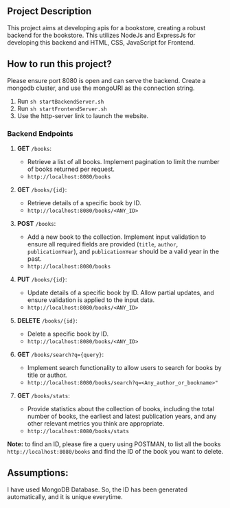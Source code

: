 <h2>Project Description</h2>
This project aims at developing apis for a bookstore, creating a robust backend for the bookstore. This utilizes NodeJs and ExpressJs for developing this backend and HTML, CSS, JavaScript for Frontend.</h2>

<h2>How to run this project?</h2>
Please ensure port 8080 is open and can serve the backend. 
Create a mongodb cluster, and use the mongoURI as the connection string. 

1. Run ```sh startBackendServer.sh``` 
2. Run ```sh startFrontendServer.sh```
3. Use the http-server link to launch the website.

<h3>Backend Endpoints</h3>

1. **GET** ```/books```:
   - Retrieve a list of all books. Implement pagination to limit the number of books returned per request.
   - ```http://localhost:8080/books```
     
3. **GET** ```/books/{id}```:
   - Retrieve details of a specific book by ID.
   - ```http://localhost:8080/books/<ANY_ID>```
     
5. **POST** ```/books```:
   - Add a new book to the collection. Implement input validation to ensure all required fields are provided (`title`, `author`, `publicationYear`), and `publicationYear` should be a valid year in the past.
   - ```http://localhost:8080/books```
     
7. **PUT** ```/books/{id}```:
   - Update details of a specific book by ID. Allow partial updates, and ensure validation is applied to the input data.
   - ```http://localhost:8080/books/<ANY_ID>```
     
9. **DELETE** ```/books/{id}```:
   - Delete a specific book by ID.
   - ```http://localhost:8080/books/<ANY_ID>```
     
11. **GET** ```/books/search?q={query}```:
    - Implement search functionality to allow users to search for books by title or author.
    - ```http://localhost:8080/books/search?q=<Any_author_or_bookname>"```
      
13. **GET** ```/books/stats```:
     - Provide statistics about the collection of books, including the total number of books, the earliest and latest publication years, and any other relevant metrics you think are appropriate.
     - ```http://localhost:8080/books/stats```

**Note:** to find an ID, please fire a query using POSTMAN, to list all the books ```http://localhost:8080/books``` and find the ID of the book you want to delete.

<h2> Assumptions: </h2>
I have used MongoDB Database. So, the ID has been generated automatically, and it is unique everytime.
